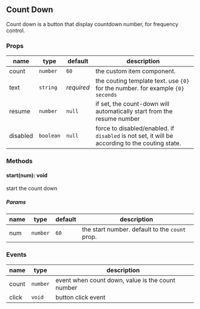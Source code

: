 ## Count Down

Count down is a button that display countdown number, for frequency control.

### Props

| name         | type            | default | description                                                  |
| ------------- | --------------- | -- |------------------------------------------------------------ |
| count | `number`       | `60` | the custom item component.                                   |
| text         | `string`          | _required_ | the couting template text. use `{0}` for the number. for example `{0} seconds` |
| resume      | `number` | `null` | if set, the count-down will automatically start from the resume number |
| disabled   | `boolean`          | `null` | force to disabled/enabled. if `disabled` is not set, it will be according to the couting state. |

### Methods

#### start(num): void

start the count down

##### Params

| name         | type            | default | description                                                  |
| ------------- | --------------- | -- |------------------------------------------------------------ |
| num | `number`       | `60` | the start number. default to the `count` prop.                                |

### Events

| name     | type | description |
| -------- | ------ | ---- |
| count   |  `number`  | event when count down, value is the count number |
| click   |  `void`  | button click event |
